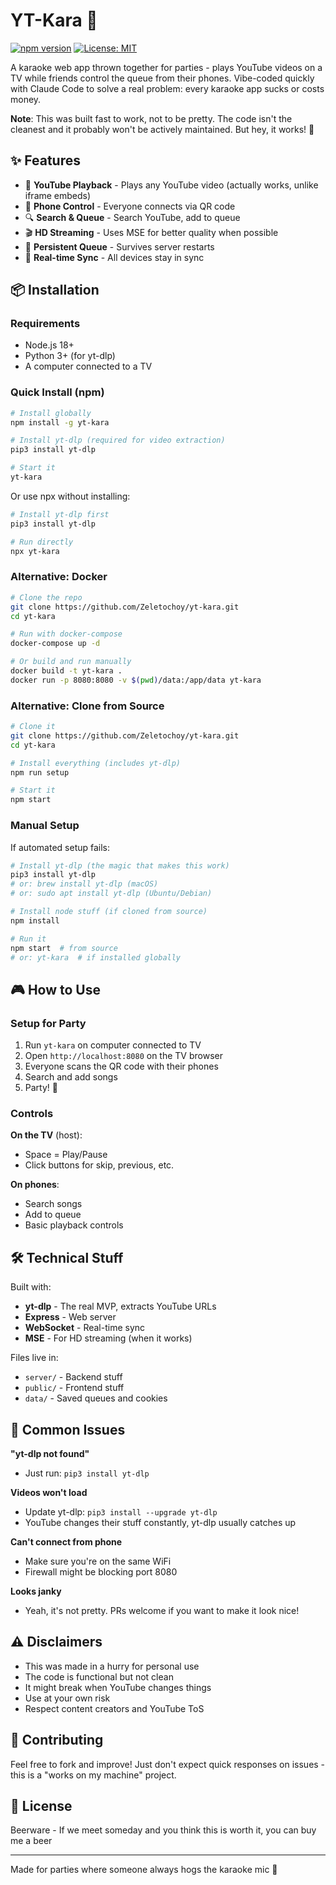 # YT-Kara 🎤

[![npm version](https://badge.fury.io/js/yt-kara.svg)](https://www.npmjs.com/package/yt-kara)
[![License: MIT](https://img.shields.io/badge/License-MIT-yellow.svg)](https://opensource.org/licenses/MIT)

A karaoke web app thrown together for parties - plays YouTube videos on a TV while friends control the queue from their phones. Vibe-coded quickly with Claude Code to solve a real problem: every karaoke app sucks or costs money.

**Note**: This was built fast to work, not to be pretty. The code isn't the cleanest and it probably won't be actively maintained. But hey, it works! 🤷

## ✨ Features

- 🎵 **YouTube Playback** - Plays any YouTube video (actually works, unlike iframe embeds)
- 📱 **Phone Control** - Everyone connects via QR code
- 🔍 **Search & Queue** - Search YouTube, add to queue
- 🎬 **HD Streaming** - Uses MSE for better quality when possible
- 💾 **Persistent Queue** - Survives server restarts
- 🔄 **Real-time Sync** - All devices stay in sync

## 📦 Installation

### Requirements
- Node.js 18+
- Python 3+ (for yt-dlp)
- A computer connected to a TV

### Quick Install (npm)

```bash
# Install globally
npm install -g yt-kara

# Install yt-dlp (required for video extraction)
pip3 install yt-dlp

# Start it
yt-kara
```

Or use npx without installing:

```bash
# Install yt-dlp first
pip3 install yt-dlp

# Run directly
npx yt-kara
```

### Alternative: Docker

```bash
# Clone the repo
git clone https://github.com/Zeletochoy/yt-kara.git
cd yt-kara

# Run with docker-compose
docker-compose up -d

# Or build and run manually
docker build -t yt-kara .
docker run -p 8080:8080 -v $(pwd)/data:/app/data yt-kara
```

### Alternative: Clone from Source

```bash
# Clone it
git clone https://github.com/Zeletochoy/yt-kara.git
cd yt-kara

# Install everything (includes yt-dlp)
npm run setup

# Start it
npm start
```

### Manual Setup

If automated setup fails:

```bash
# Install yt-dlp (the magic that makes this work)
pip3 install yt-dlp
# or: brew install yt-dlp (macOS)
# or: sudo apt install yt-dlp (Ubuntu/Debian)

# Install node stuff (if cloned from source)
npm install

# Run it
npm start  # from source
# or: yt-kara  # if installed globally
```

## 🎮 How to Use

### Setup for Party

1. Run `yt-kara` on computer connected to TV
2. Open `http://localhost:8080` on the TV browser
3. Everyone scans the QR code with their phones
4. Search and add songs
5. Party! 🎉

### Controls

**On the TV** (host):
- Space = Play/Pause
- Click buttons for skip, previous, etc.

**On phones**:
- Search songs
- Add to queue
- Basic playback controls

## 🛠️ Technical Stuff

Built with:
- **yt-dlp** - The real MVP, extracts YouTube URLs
- **Express** - Web server
- **WebSocket** - Real-time sync
- **MSE** - For HD streaming (when it works)

Files live in:
- `server/` - Backend stuff
- `public/` - Frontend stuff
- `data/` - Saved queues and cookies

## 🐛 Common Issues

**"yt-dlp not found"**
- Just run: `pip3 install yt-dlp`

**Videos won't load**
- Update yt-dlp: `pip3 install --upgrade yt-dlp`
- YouTube changes their stuff constantly, yt-dlp usually catches up

**Can't connect from phone**
- Make sure you're on the same WiFi
- Firewall might be blocking port 8080

**Looks janky**
- Yeah, it's not pretty. PRs welcome if you want to make it look nice!

## ⚠️ Disclaimers

- This was made in a hurry for personal use
- The code is functional but not clean
- It might break when YouTube changes things
- Use at your own risk
- Respect content creators and YouTube ToS

## 🤝 Contributing

Feel free to fork and improve! Just don't expect quick responses on issues - this is a "works on my machine" project.

## 🍺 License

Beerware - If we meet someday and you think this is worth it, you can buy me a beer

---

Made for parties where someone always hogs the karaoke mic 🎤
